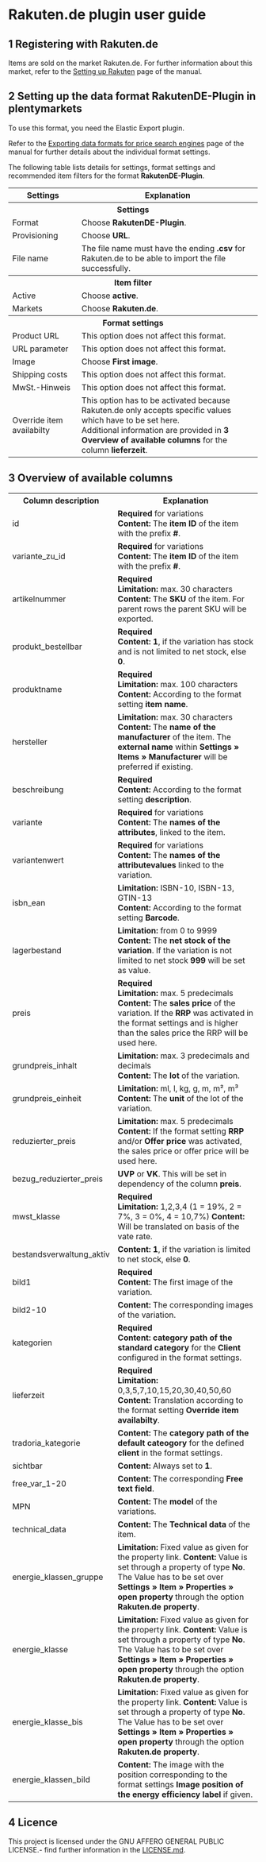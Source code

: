 
# Rakuten.de plugin user guide

<div class="container-toc"></div>

## 1 Registering with Rakuten.de

Items are sold on the market Rakuten.de. For further information about this market, refer to the [Setting up Rakuten](https://www.plentymarkets.co.uk/manual/multi-channel/rakuten/) page of the manual.

## 2 Setting up the data format RakutenDE-Plugin in plentymarkets

To use this format, you need the Elastic Export plugin.

Refer to the [Exporting data formats for price search engines](https://knowledge.plentymarkets.com/en/basics/data-exchange/exporting-data#30) page of the manual for further details about the individual format settings.

The following table lists details for settings, format settings and recommended item filters for the format **RakutenDE-Plugin**.

<table>
    <tr>
        <th>
            Settings
        </th>
        <th>
            Explanation
        </th>
    </tr>
    <tr>
        <th colspan="2">
            Settings
        </th>
    </tr>
    <tr>
        <td>
            Format
        </td>
        <td>
            Choose <b>RakutenDE-Plugin</b>.
        </td>        
    </tr>
    <tr>
        <td>
            Provisioning
        </td>
        <td>
            Choose <b>URL</b>.
        </td>        
    </tr>
    <tr>
        <td>
            File name
        </td>
        <td>
            The file name must have the ending <b>.csv</b> for Rakuten.de to be able to import the file successfully.
        </td>        
    </tr>
    <tr>
        <th colspan="2">
            Item filter
        </th>
    </tr>
    <tr>
        <td>
            Active
        </td>
        <td>
            Choose <b>active</b>.
        </td>        
    </tr>
    <tr>
        <td>
            Markets
        </td>
        <td>
            Choose <b>Rakuten.de</b>.
        </td>        
    </tr>
    <tr>
        <th colspan="2">
            Format settings
        </th>
    </tr>
    <tr>
        <td>
            Product URL
        </td>
        <td>
            This option does not affect this format.
        </td>        
    </tr>
    <tr>
        <td>
            URL parameter
        </td>
        <td>
            This option does not affect this format.
        </td>        
    </tr>
    <tr>
        <td>
            Image
        </td>
        <td>
            Choose <b>First image</b>.
        </td>        
    </tr>
    <tr>
        <td>
            Shipping costs
        </td>
        <td>
            This option does not affect this format.
        </td>        
    </tr>
    <tr>
        <td>
            MwSt.-Hinweis
        </td>
        <td>
            This option does not affect this format.
        </td>        
    </tr>
    <tr>
        <td>
            Override item availabilty
        </td>
        <td>
            This option has to be activated because Rakuten.de only accepts specific values which have to be set here.<br> 
            Additional information are provided in <b>3 Overview of available columns</b> for the column <b>lieferzeit</b>.
        </td>        
    </tr>
</table>

## 3 Overview of available columns
<table>
    <tr>
        <th>
            Column description
        </th>
        <th>
            Explanation
        </th>
    </tr>
    <tr>
        <td>
            id
        </td>
        <td>
            <b>Required</b> for variations<br>
            <b>Content:</b> The <b>item ID</b> of the item with the prefix <b>#</b>.
        </td>        
    </tr>
    <tr>
        <td>
            variante_zu_id
        </td>
        <td>
            <b>Required</b> for variations<br>
            <b>Content:</b> The <b>item ID</b> of the item with the prefix <b>#</b>.
        </td>        
    </tr>
    <tr>
        <td>
            artikelnummer
        </td>
        <td>
            <b>Required</b><br>
            <b>Limitation:</b> max. 30 characters<br>
            <b>Content:</b> The <b>SKU</b> of the item. For parent rows the parent SKU will be exported.
        </td>        
    </tr>
    <tr>
        <td>
            produkt_bestellbar
        </td>
        <td>
            <b>Required</b><br>
            <b>Content:</b> <b>1</b>, if the variation has stock and is not limited to net stock, else <b>0</b>.
        </td>        
    </tr>
    <tr>
        <td>
            produktname
        </td>
        <td>
            <b>Required</b><br>
            <b>Limitation:</b> max. 100 characters<br>
            <b>Content:</b> According to the format setting <b>item name</b>.
        </td>        
    </tr>
    <tr>
        <td>
            hersteller
        </td>
        <td>
            <b>Limitation:</b> max. 30 characters<br>
            <b>Content:</b> The <b>name of the manufacturer</b> of the item. The <b>external name</b> within <b>Settings » Items » Manufacturer</b> will be preferred if existing.
        </td>        
    </tr>
    <tr>
        <td>
            beschreibung
        </td>
        <td>
            <b>Required</b><br>
            <b>Content:</b> According to the format setting <b>description</b>.
        </td>        
    </tr>
    <tr>
        <td>
            variante
        </td>
        <td>
            <b>Required</b> for variations<br>
            <b>Content:</b> The <b>names of the attributes</b>, linked to the item.
        </td>        
    </tr>
    <tr>
        <td>
            variantenwert
        </td>
        <td>
            <b>Required</b> for variations<br>
            <b>Content:</b> The <b>names of the attributevalues</b> linked to the variation.
        </td>        
    </tr>
    <tr>
        <td>
            isbn_ean
        </td>
        <td>
            <b>Limitation:</b> ISBN-10, ISBN-13, GTIN-13<br>
            <b>Content:</b> According to the format setting <b>Barcode</b>.
        </td>        
    </tr>
    <tr>
        <td>
            lagerbestand
        </td>
        <td>
            <b>Limitation:</b> from 0 to 9999<br>
            <b>Content:</b> The <b>net stock of the variation</b>. If the variation is not limited to net stock <b>999</b> will be set as value.
        </td>        
    </tr>
    <tr>
        <td>
            preis
        </td>
        <td>
            <b>Required</b><br>
            <b>Limitation:</b> max. 5 predecimals<br>
            <b>Content:</b> The <b>sales price</b> of the variation. If the <b>RRP</b> was activated in the format settings and is higher than the sales price the RRP will be used here.
        </td>        
    </tr>
    <tr>
        <td>
            grundpreis_inhalt
        </td>
        <td>
            <b>Limitation:</b> max. 3 predecimals and decimals <br>
            <b>Content:</b> The <b>lot</b> of the variation.
        </td>        
    </tr>
    <tr>
        <td>
            grundpreis_einheit
        </td>
        <td>
            <b>Limitation:</b> ml, l, kg, g, m, m², m³<br>
            <b>Content:</b> The <b>unit</b> of the lot of the variation.
        </td>        
    </tr>
    <tr>
        <td>
            reduzierter_preis
        </td>
        <td>
            <b>Limitation:</b> max. 5 predecimals<br>
            <b>Content:</b> If the format setting <b>RRP</b> and/or <b>Offer price</b> was activated, the sales price or offer price will be used here.
        </td>        
    </tr>
    <tr>
        <td>
            bezug_reduzierter_preis
        </td>
        <td>
            <b>UVP</b> or <b>VK</b>. This will be set in dependency of the column <b>preis</b>.
        </td>
    </tr>
    <tr>
        <td>
            mwst_klasse
        </td>
        <td>
            <b>Required</b><br>
            <b>Limitation:</b> 1,2,3,4 (1 = 19%, 2 = 7%, 3 = 0%, 4 = 10,7%)
            <b>Content:</b> Will be translated on basis of the vate rate.
        </td>        
    </tr>
    <tr>
        <td>
            bestandsverwaltung_aktiv
        </td>
        <td>
            <b>Content:</b> <b>1</b>, if the variation is limited to net stock, else <b>0</b>. 
        </td>        
    </tr>
    <tr>
        <td>
            bild1
        </td>
        <td>
            <b>Required</b><br>
            <b>Content:</b> The first image of the variation.
        </td>        
    </tr>
    <tr>
        <td>
            bild2-10
        </td>
        <td>
            <b>Content:</b> The corresponding images of the variation.
        </td>        
    </tr>
    <tr>
        <td>
            kategorien
        </td>
        <td>
            <b>Required</b><br>
            <b>Content:</b> <b>category path of the standard category</b> for the <b>Client</b> configured in the format settings.
        </td>        
    </tr>
    <tr>
        <td>
            lieferzeit
        </td>
        <td>
            <b>Required</b><br>
            <b>Limitation:</b> 0,3,5,7,10,15,20,30,40,50,60
            <b>Content:</b> Translation according to the format setting <b>Override item availabilty</b>.
        </td>        
    </tr>
    <tr>
        <td>
            tradoria_kategorie
        </td>
        <td>
            <b>Content:</b> The <b>category path of the default cateogory</b> for the defined <b>client</b> in the format settings.
        </td>        
    </tr>
    <tr>
        <td>
            sichtbar
        </td>
        <td>
            <b>Content:</b> Always set to <b>1</b>.
        </td>        
    </tr>
    <tr>
        <td>
            free_var_1-20
        </td>
        <td>
            <b>Content:</b> The corresponding <b>Free text field</b>.
        </td>        
    </tr>
    <tr>
        <td>
            MPN
        </td>
        <td>
            <b>Content:</b> The <b>model</b> of the variations.
        </td>        
    </tr>
    <tr>
        <td>
            technical_data
        </td>
        <td>
            <b>Content:</b> The <b>Technical data</b> of the item.
        </td>        
    </tr>
    <tr>
        <td>
            energie_klassen_gruppe
        </td>
        <td>
            <b>Limitation:</b> Fixed value as given for the property link.
            <b>Content:</b> Value is set through a property of type <b>No</b>. The Value has to be set over <b>Settings » Item » Properties » open property</b> through the option <b>Rakuten.de property</b>.
        </td>        
    </tr>
    <tr>
        <td>
            energie_klasse
        </td>
        <td>
            <b>Limitation:</b> Fixed value as given for the property link.
            <b>Content:</b> Value is set through a property of type <b>No</b>. The Value has to be set over <b>Settings » Item » Properties » open property</b> through the option <b>Rakuten.de property</b>.        </td>        
    </tr>
    <tr>
        <td>
            energie_klasse_bis
        </td>
        <td>
            <b>Limitation:</b> Fixed value as given for the property link.
            <b>Content:</b> Value is set through a property of type <b>No</b>. The Value has to be set over <b>Settings » Item » Properties » open property</b> through the option <b>Rakuten.de property</b>.        </td>        
    </tr>
    <tr>
        <td>
            energie_klassen_bild
        </td>
        <td>
            <b>Content:</b> The image with the position corresponding to the format settings <b>Image position of the energy efficiency label</b> if given.
        </td>        
    </tr>
</table>

## 4 Licence

This project is licensed under the GNU AFFERO GENERAL PUBLIC LICENSE.- find further information in the [LICENSE.md](https://github.com/plentymarkets/plugin-elastic-export-rakuten-de/blob/master/LICENSE.md).
